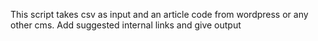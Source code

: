 This script takes csv as input and an article code from wordpress or any other cms. Add suggested internal links and give output
